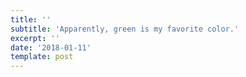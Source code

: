 ```yaml
---
title: ''
subtitle: 'Apparently, green is my favorite color.'
excerpt: ''
date: '2018-01-11'
template: post
---
```



